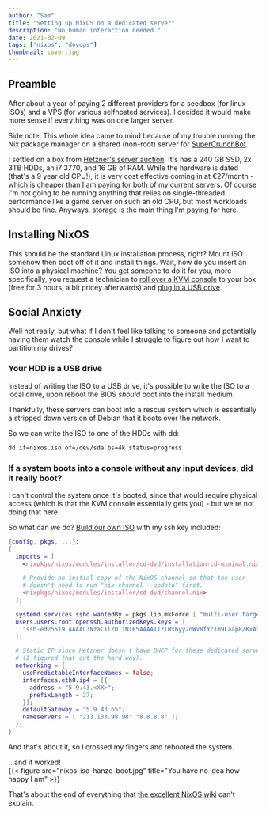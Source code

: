 ```yaml
---
author: "Sam"
title: "Setting up NixOS on a dedicated server"
description: "No human interaction needed."
date: 2021-02-09
tags: ["nixos", "devops"]
thumbnail: cover.jpg
---
```


## Preamble

After about a year of paying 2 different providers for a seedbox (for linux ISOs)
and a VPS (for various selfhosted services). I decided it would make more sense if everything was on one larger server.

Side note: This whole idea came to mind because of my trouble running the Nix package manager on a shared (non-root) server for [SuperCrunchBot](https://github.com/udf/SuperCrunchBot).

I settled on a box from [Hetzner's server auction](https://www.hetzner.com/sb). It's has a 240 GB SSD, 2x 3TB HDDs, an i7 3770, and 16 GB of RAM. While the hardware is dated (that's a 9 year old CPU!), it is very cost effective coming in at €27/month - which is cheaper than I am paying for both of my current servers. Of course I'm not going to be running anything that relies on single-threaded performance like a game server on such an old CPU, but most workloads should be fine. Anyways, storage is the main thing I'm paying for here.

## Installing NixOS
This should be the standard Linux installation process, right? Mount ISO somehow then boot off of it and install things. Wait, how do you insert an ISO into a physical machine? You get someone to do it for you, more specifically, you request a technician to [roll over a KVM console](https://docs.hetzner.com/robot/dedicated-server/maintainance/kvm-console/) to your box (free for 3 hours, a bit pricey afterwards) and [plug in a USB drive](https://docs.hetzner.com/robot/dedicated-server/maintainance/kvm-console/#using-a-usb-stick).

## Social Anxiety
Well not really, but what if I don't feel like talking to someone and potentially having them watch the console while I struggle to figure out how I want to partition my drives?

### Your HDD is a USB drive
Instead of writing the ISO to a USB drive, it's possible to write the ISO to a local drive, upon reboot the BIOS *should* boot into the install medium.

Thankfully, these servers can boot into a rescue system which is essentially a stripped down version of Debian that it boots over the network.

So we can write the ISO to one of the HDDs with dd:

```bash
dd if=nixos.iso of=/dev/sda bs=4k status=progress
```

### If a system boots into a console without any input devices, did it really boot?
I can't control the system once it's booted, since that would require physical access (which is that the KVM console essentially gets you) - but we're not doing that here.

So what can we do? [Build our own ISO](https://nixos.wiki/wiki/Creating_a_NixOS_live_CD) with my ssh key included:

```nix
{config, pkgs, ...}:
{
  imports = [
    <nixpkgs/nixos/modules/installer/cd-dvd/installation-cd-minimal.nix>

    # Provide an initial copy of the NixOS channel so that the user
    # doesn't need to run "nix-channel --update" first.
    <nixpkgs/nixos/modules/installer/cd-dvd/channel.nix>
  ];

  systemd.services.sshd.wantedBy = pkgs.lib.mkForce [ "multi-user.target" ];
  users.users.root.openssh.authorizedKeys.keys = [
    "ssh-ed25519 AAAAC3NzaC1lZDI1NTE5AAAAIIzlWx6yy2nWV8fYcIm9Laap8/KxAlLJd943TIrcldSY sam@desktop"
  ];

  # Static IP since Hetzner doesn't have DHCP for these dedicated servers apparently
  # (I figured that out the hard way).
  networking = {
    usePredictableInterfaceNames = false;
    interfaces.eth0.ip4 = [{
      address = "5.9.43.<XX>";
      prefixLength = 27;
    }];
    defaultGateway = "5.9.43.65";
    nameservers = [ "213.133.98.98" "8.8.8.8" ];
  };
}
```

And that's about it, so I crossed my fingers and rebooted the system.

...and it worked!  
{{< figure src="nixos-iso-hanzo-boot.jpg" title="You have no idea how happy I am" >}}

That's about the end of everything that [the excellent NixOS wiki](https://nixos.wiki/wiki/NixOS_Installation_Guide) can't explain.